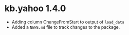 # kb.yahoo 1.4.0

* Adding column ChangeFromStart to output of `load_data`
* Added a `NEWS.md` file to track changes to the package.
